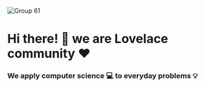![Group 61](https://github.com/user-attachments/assets/2b28ed93-d08e-495f-9179-f2a285272b22)

# Hi there! 👋 we are Lovelace community :heart:
### We apply computer science :computer: to everyday problems :bulb:




<!--

**Here are some ideas to get you started:**

🙋‍♀️ A short introduction - what is your organization all about?
🌈 Contribution guidelines - how can the community get involved?
👩‍💻 Useful resources - where can the community find your docs? Is there anything else the community should know?
🍿 Fun facts - what does your team eat for breakfast?
🧙 Remember, you can do mighty things with the power of [Markdown](https://docs.github.com/github/writing-on-github/getting-started-with-writing-and-formatting-on-github/basic-writing-and-formatting-syntax)
-->
